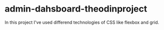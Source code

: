 # admin-dahsboard-theodinproject
In this project I've used differend technologies of CSS like flexbox and grid.

